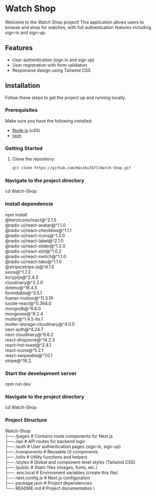 # Watch Shop

Welcome to the Watch Shop project! This application allows users to browse and shop for watches, with full authentication features including sign-in and sign-up.

## Features
- User authentication (sign in and sign up)
- User registration with form validation
- Responsive design using Tailwind CSS

## Installation

Follow these steps to get the project up and running locally.

### Prerequisites
Make sure you have the following installed:
- [Node.js](https://nodejs.org/) (v20)
- [npm](https://www.npmjs.com/)

### Getting Started
1. Clone the repository:
   ```bash
   git clone https://github.com/Hasibul677/Watch-Shop.git


### Navigate to the project directory
cd Watch-Shop

### Install dependencie
npm install \
  @heroicons/react@^2.1.5 \
  @radix-ui/react-avatar@^1.1.0 \
  @radix-ui/react-checkbox@^1.1.1 \
  @radix-ui/react-icons@^1.3.0 \
  @radix-ui/react-label@^2.1.0 \
  @radix-ui/react-slider@^1.2.0 \
  @radix-ui/react-slot@^1.0.2 \
  @radix-ui/react-switch@^1.1.0 \
  @radix-ui/react-tabs@^1.1.0 \
  @stripe/stripe-js@^4.1.0 \
  axios@^1.7.2 \
  bcryptjs@^2.4.3 \
  cloudinary@^2.2.0 \
  dotenv@^16.4.5 \
  formidable@^3.5.1 \
  framer-motion@^11.3.19 \
  lucide-react@^0.364.0 \
  mongodb@^6.8.0 \
  mongoose@^8.2.4 \
  multer@^1.4.5-lts.1 \
  multer-storage-cloudinary@^4.0.0 \
  next-auth@^4.24.7 \
  next-cloudinary@^6.6.2 \
  react-dropzone@^14.2.3 \
  react-hot-toast@^2.4.1 \
  react-icons@^5.2.1 \
  react-swipeable@^7.0.1 \
  stripe@^16.2.

### Start the development server
npm run dev

### Navigate to the project directory
cd Watch-Shop

### Project Structure
Watch-Shop \
├── /pages               # Contains route components for Next.js \
├── /api                 # API routes for backend logic \
├── /auth                # User authentication pages (sign-in, sign-up) \
├── /components          # Reusable UI components \
├── /utils               # Utility functions and helpers \
├── /styles              # Global and component-level styles (Tailwind CSS) \
├── /public              # Static files (images, fonts, etc.) \
├── .env.local           # Environment variables (create this file) \
├── next.config.js       # Next.js configuration \
├── package.json         # Project dependencies \
└── README.md            # Project documentation \
